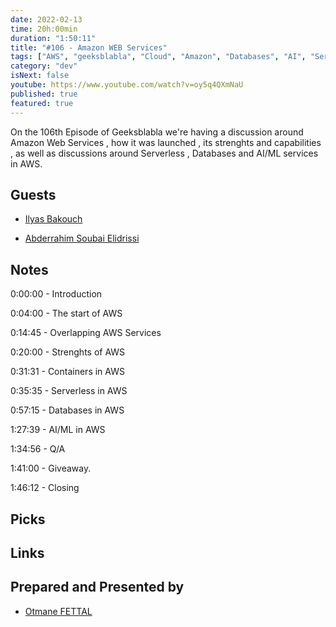 ```yaml
---
date: 2022-02-13
time: 20h:00min
duration: "1:50:11"
title: "#106 - Amazon WEB Services"
tags: ["AWS", "geeksblabla", "Cloud", "Amazon", "Databases", "AI", "Serverless"]
category: "dev"
isNext: false
youtube: https://www.youtube.com/watch?v=oy5q4QXmNaU
published: true
featured: true
---
```


On the 106th Episode of Geeksblabla we're having a discussion around Amazon Web Services , how it was launched , its strenghts and capabilities , as well as discussions around Serverless , Databases and AI/ML services in AWS.

## Guests

- [Ilyas Bakouch](https://twitter.com/isbkch)

- [Abderrahim Soubai Elidrissi](https://twitter.com/soub4i)

## Notes

0:00:00 - Introduction

0:04:00 - The start of AWS

0:14:45 - Overlapping AWS Services

0:20:00 - Strenghts of AWS

0:31:31 - Containers in AWS

0:35:35 - Serverless in AWS

0:57:15 - Databases in AWS

1:27:39 - AI/ML in AWS

1:34:56 - Q/A

1:41:00 - Giveaway.

1:46:12 - Closing


## Picks



## Links



## Prepared and Presented by

- [Otmane FETTAL](https://twitter.com/OFettal)
